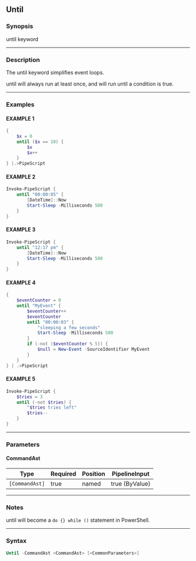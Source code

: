 Until
-----




### Synopsis
until keyword



---


### Description

The until keyword simplifies event loops.

until will always run at least once, and will run until a condition is true.



---


### Examples
#### EXAMPLE 1
```PowerShell
{
    $x = 0
    until ($x == 10) {
        $x            
        $x++
    }        
} |.>PipeScript
```

#### EXAMPLE 2
```PowerShell
Invoke-PipeScript {
    until "00:00:05" {
        [DateTime]::Now
        Start-Sleep -Milliseconds 500
    } 
}
```

#### EXAMPLE 3
```PowerShell
Invoke-PipeScript {
    until "12:17 pm" {
        [DateTime]::Now
        Start-Sleep -Milliseconds 500
    } 
}
```

#### EXAMPLE 4
```PowerShell
{
    $eventCounter = 0
    until "MyEvent" {
        $eventCounter++
        $eventCounter
        until "00:00:03" {
            "sleeping a few seconds"
            Start-Sleep -Milliseconds 500
        }
        if (-not ($eventCounter % 5)) {
            $null = New-Event -SourceIdentifier MyEvent
        }
    }
} | .>PipeScript
```

#### EXAMPLE 5
```PowerShell
Invoke-PipeScript {
    $tries = 3
    until (-not $tries) {
        "$tries tries left"
        $tries--            
    }
}
```



---


### Parameters
#### **CommandAst**




|Type          |Required|Position|PipelineInput |
|--------------|--------|--------|--------------|
|`[CommandAst]`|true    |named   |true (ByValue)|





---


### Notes
until will become a ```do {} while ()``` statement in PowerShell.



---


### Syntax
```PowerShell
Until -CommandAst <CommandAst> [<CommonParameters>]
```

